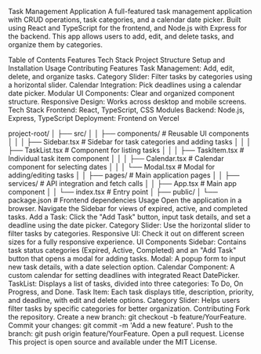 Task Management Application
A full-featured task management application with CRUD operations, task categories, and a calendar date picker. Built using React and TypeScript for the frontend, and Node.js with Express for the backend. This app allows users to add, edit, and delete tasks, and organize them by categories.

Table of Contents
Features
Tech Stack
Project Structure
Setup and Installation
Usage
Contributing
Features
Task Management: Add, edit, delete, and organize tasks.
Category Slider: Filter tasks by categories using a horizontal slider.
Calendar Integration: Pick deadlines using a calendar date picker.
Modular UI Components: Clear and organized component structure.
Responsive Design: Works across desktop and mobile screens.
Tech Stack
Frontend: React, TypeScript, CSS Modules
Backend: Node.js, Express, TypeScript
Deployment: Frontend on Vercel 

project-root/
│   ├── src/
│   │   ├── components/        # Reusable UI components
│   │   │   ├── Sidebar.tsx    # Sidebar for task categories and adding tasks
│   │   │   ├── TaskList.tsx   # Component for listing tasks
│   │   │   ├── TaskItem.tsx   # Individual task item component
│   │   │   ├── Calendar.tsx   # Calendar component for selecting dates
│   │   │   └── Modal.tsx      # Modal for adding/editing tasks
│   │   ├── pages/             # Main application pages
│   │   ├── services/          # API integration and fetch calls
│   │   ├── App.tsx            # Main app component
│   │   └── index.tsx          # Entry point
│   ├── public/
│   └── package.json           # Frontend dependencies
Usage
Open the application in a browser.
Navigate the Sidebar for views of expired, active, and completed tasks.
Add a Task: Click the "Add Task" button, input task details, and set a deadline using the date picker.
Category Slider: Use the horizontal slider to filter tasks by categories.
Responsive UI: Check it out on different screen sizes for a fully responsive experience.
UI Components
Sidebar: Contains task status categories (Expired, Active, Completed) and an "Add Task" button that opens a modal for adding tasks.
Modal: A popup form to input new task details, with a date selection option.
Calendar Component: A custom calendar for setting deadlines with integrated React DatePicker.
TaskList: Displays a list of tasks, divided into three categories: To Do, On Progress, and Done.
Task Item: Each task displays title, description, priority, and deadline, with edit and delete options.
Category Slider: Helps users filter tasks by specific categories for better organization.
Contributing
Fork the repository.
Create a new branch: git checkout -b feature/YourFeature.
Commit your changes: git commit -m 'Add a new feature'.
Push to the branch: git push origin feature/YourFeature.
Open a pull request.
License
This project is open source and available under the MIT License.
